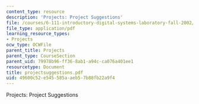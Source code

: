 ```yaml
---
content_type: resource
description: 'Projects: Project Suggestions'
file: /courses/6-111-introductory-digital-systems-laboratory-fall-2002/49600c52e545585aaeb57b88fb22a9f4_projectsuggestions.pdf
file_type: application/pdf
learning_resource_types:
- Projects
ocw_type: OCWFile
parent_title: Projects
parent_type: CourseSection
parent_uid: 79978b96-ff36-8ab1-a94c-ca076a401ee1
resourcetype: Document
title: projectsuggestions.pdf
uid: 49600c52-e545-585a-aeb5-7b88fb22a9f4
---
```

Projects: Project Suggestions

